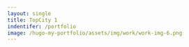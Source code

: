 ```yaml
---
layout: single
title: TopCity 1
indentifer: /portfolio
image: /hugo-my-portfolio/assets/img/work/work-img-6.png
---
```

